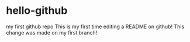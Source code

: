# hello-github
my first github repo
This is my first time editing a README on github!
This change was made on my first branch!
